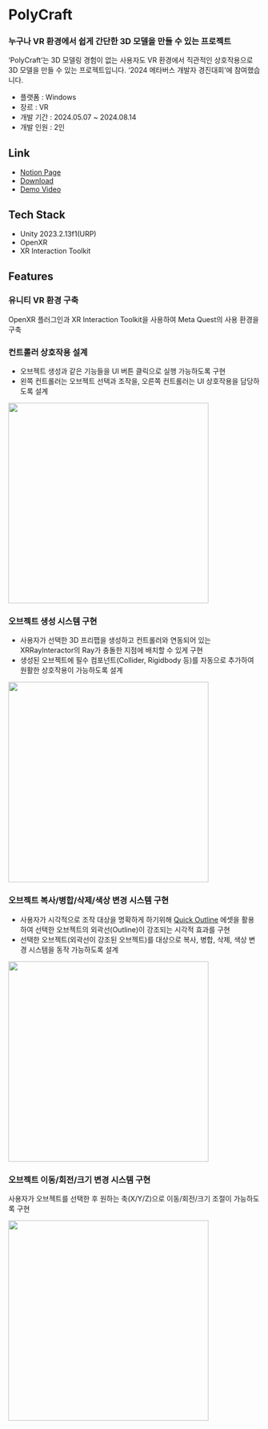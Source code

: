 # PolyCraft
### 누구나 VR 환경에서 쉽게 간단한 3D 모델을 만들 수 있는 프로젝트
‘PolyCraft’는 3D 모델링 경험이 없는 사용자도 VR 환경에서 직관적인 상호작용으로 3D 모델을 만들 수 있는 프로젝트입니다. ‘2024 메타버스 개발자 경진대회’에 참여했습니다.
- 플랫폼 : Windows
- 장르 : VR
- 개발 기간 : 2024.05.07 ~ 2024.08.14
- 개발 인원 : 2인

## Link
- [Notion Page](https://teinoi.notion.site/PolyCraft-d20fdcd4eb7c4d21b49668abc31932e4?pvs=4)
- [Download](https://github.com/teinoi/PolyCraft/raw/main/PolyCraft.zip)
- [Demo Video](https://youtu.be/7f305gugM6w?si=R_BqBzgRVLEvpUb7)

## Tech Stack
- Unity 2023.2.13f1(URP)
- OpenXR
- XR Interaction Toolkit

## Features
### 유니티 VR 환경 구축
OpenXR 플러그인과 XR Interaction Toolkit을 사용하여 Meta Quest의 사용 환경을 구축

### 컨트롤러 상호작용 설계
- 오브젝트 생성과 같은 기능들을 UI 버튼 클릭으로 실행 가능하도록 구현
- 왼쪽 컨트롤러는 오브젝트 선택과 조작을, 오른쪽 컨트롤러는 UI 상호작용을 담당하도록 설계

<img src="https://github.com/user-attachments/assets/ca57261d-bad8-43e2-8b27-a59bce7fca68" width="400"/>

### 오브젝트 생성 시스템 구현
- 사용자가 선택한 3D 프리팹을 생성하고 컨트롤러와 연동되어 있는 XRRayInteractor의 Ray가 충돌한 지점에 배치할 수 있게 구현
- 생성된 오브젝트에 필수 컴포넌트(Collider, Rigidbody 등)를 자동으로 추가하여 원활한 상호작용이 가능하도록 설계

<img src="https://github.com/user-attachments/assets/14d7339f-60cd-4d5f-8c63-f45c41cd5743" width="400"/>

### 오브젝트 복사/병합/삭제/색상 변경 시스템 구현
- 사용자가 시각적으로 조작 대상을 명확하게 하기위해 [Quick Outline](https://assetstore.unity.com/packages/tools/particles-effects/quick-outline-115488?locale=ko-KR&srsltid=AfmBOopIEworgGMAKM-FB0nw0e2KEV573TOIOh0A2ws91LUwF1e07xzJ) 에셋을 활용하여 선택한 오브젝트의 외곽선(Outline)이 강조되는 시각적 효과를 구현
- 선택한 오브젝트(외곽선이 강조된 오브젝트)를 대상으로 복사, 병합, 삭제, 색상 변경 시스템을 동작 가능하도록 설계

<img src="https://github.com/user-attachments/assets/8ca8fca0-202f-4322-89db-2d56b5ecc4fa" width="400"/>

### 오브젝트 이동/회전/크기 변경 시스템 구현
사용자가 오브젝트를 선택한 후 원하는 축(X/Y/Z)으로 이동/회전/크기 조절이 가능하도록 구현

<img src="https://github.com/user-attachments/assets/0bc6070f-f5c3-4662-9fd9-15d999bca1df" width="400"/>
